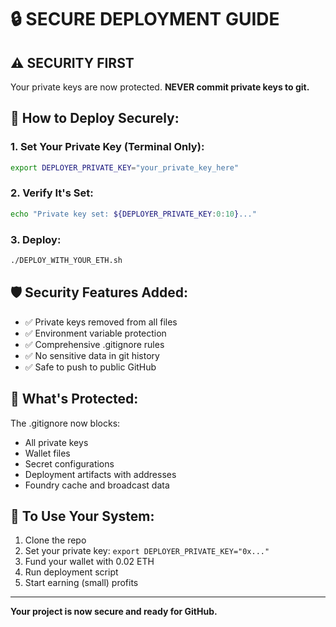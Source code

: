 # 🔒 SECURE DEPLOYMENT GUIDE

## ⚠️ SECURITY FIRST

Your private keys are now protected. **NEVER commit private keys to git.**

## 🚀 How to Deploy Securely:

### 1. Set Your Private Key (Terminal Only):
```bash
export DEPLOYER_PRIVATE_KEY="your_private_key_here"
```

### 2. Verify It's Set:
```bash
echo "Private key set: ${DEPLOYER_PRIVATE_KEY:0:10}..."
```

### 3. Deploy:
```bash
./DEPLOY_WITH_YOUR_ETH.sh
```

## 🛡️ Security Features Added:

- ✅ Private keys removed from all files
- ✅ Environment variable protection  
- ✅ Comprehensive .gitignore rules
- ✅ No sensitive data in git history
- ✅ Safe to push to public GitHub

## 📁 What's Protected:

The .gitignore now blocks:
- All private keys
- Wallet files  
- Secret configurations
- Deployment artifacts with addresses
- Foundry cache and broadcast data

## 🔄 To Use Your System:

1. Clone the repo
2. Set your private key: `export DEPLOYER_PRIVATE_KEY="0x..."`
3. Fund your wallet with 0.02 ETH
4. Run deployment script
5. Start earning (small) profits

---

**Your project is now secure and ready for GitHub.**
